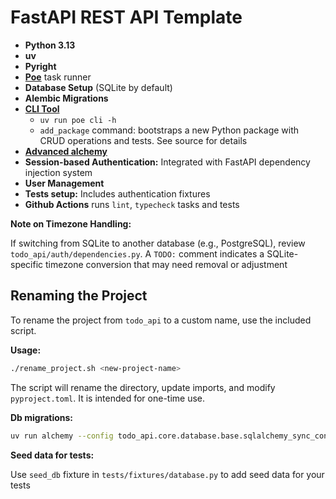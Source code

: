 # FastAPI REST API Template

- **Python 3.13**
- **uv**
- **Pyright**
- [**Poe**](https://github.com/nat-n/poethepoet) task runner
- **Database Setup** (SQLite by default)
- **Alembic Migrations**
- [**CLI Tool**](/todo_api/cli/__main__.py)
  - `uv run poe cli -h`
  - `add_package` command: bootstraps a new Python package with CRUD operations and tests. See source for details
- [**Advanced alchemy**](https://github.com/litestar-org/advanced-alchemy)
- **Session-based Authentication:** Integrated with FastAPI dependency injection system
- **User Management**
- **Tests setup:** Includes authentication fixtures
- **Github Actions** runs `lint`, `typecheck` tasks and tests

**Note on Timezone Handling:**

If switching from SQLite to another database (e.g., PostgreSQL), review `todo_api/auth/dependencies.py`. A `TODO:` comment indicates a SQLite-specific timezone conversion that may need removal or adjustment

## Renaming the Project

To rename the project from `todo_api` to a custom name, use the included script.

**Usage:**

```bash
./rename_project.sh <new-project-name>
```

The script will rename the directory, update imports, and modify `pyproject.toml`. It is intended for one-time use.

**Db migrations:**

```bash
uv run alchemy --config todo_api.core.database.base.sqlalchemy_sync_config --help
```

**Seed data for tests:**

Use `seed_db` fixture in `tests/fixtures/database.py` to add seed data for your tests
